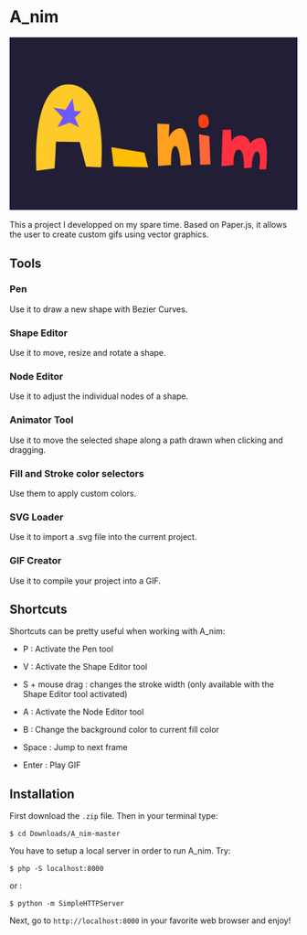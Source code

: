 
# A_nim

<img src="A_nim.gif">


This a project I developped on my spare time. Based on Paper.js, it allows the user to create custom gifs using vector graphics.

## Tools

### Pen  

Use it to draw a new shape with Bezier Curves.

### Shape Editor 

Use it to move, resize and rotate a shape.

### Node Editor

Use it to adjust the individual nodes of a shape. 

### Animator Tool

Use it to move the selected shape along a path drawn when clicking and dragging.

### Fill and Stroke color selectors 

Use them to apply custom colors.

### SVG Loader

Use it to import a .svg file into the current project.

### GIF Creator

Use it to compile your project into a GIF.


## Shortcuts

Shortcuts can be pretty useful when working with A_nim:

- P : Activate the Pen tool
- V : Activate the Shape Editor tool
- S + mouse drag : changes the stroke width (only available with the Shape Editor tool activated)
- A : Activate the Node Editor tool
- B : Change the background color to current fill color

- Space : Jump to next frame
- Enter : Play GIF



## Installation

First download the `.zip` file. Then in your terminal type:

```shell
$ cd Downloads/A_nim-master
```

You have to setup a local server in order to run A_nim. Try:
```shell
$ php -S localhost:8000
```
or :

```shell
$ python -m SimpleHTTPServer
```


Next, go to `http://localhost:8000` in your favorite web browser and enjoy!
